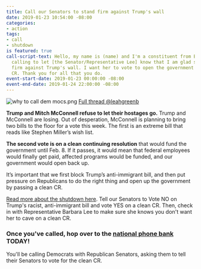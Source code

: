 ```yaml
---
title: Call our Senators to stand firm against Trump's wall
date: 2019-01-23 10:54:00 -08:00
categories:
- action
tags:
- call
- shutdown
is featured: true
call-script-text: Hello, my name is (name) and I'm a constituent from Berkeley. I'm
  calling to let [the Senator/Representative Lee] know that I am glad she is standing
  firm against Trump's wall. I want her to vote to open the government with a clean
  CR. Thank you for all that you do.
event-start-date: 2019-01-23 00:00:00 -08:00
event-end-date: 2019-01-24 22:00:00 -08:00
---
```


![why to call dem mocs.png](/uploads/why%20to%20call%20dem%20mocs.png) [Full thread @leahgreenb](https://twitter.com/Leahgreenb/status/1087027543969071104)

**Trump and Mitch McConnell refuse to let their hostages go.** Trump and McConnell are losing. Out of desperation, McConnell is planning to bring two bills to the floor for a vote this week. The first is an extreme bill that reads like Stephen Miller’s wish list.

**The second vote is on a clean continuing resolution** that would fund the government until Feb. 8. If it passes, it would mean that federal employees would finally get paid, affected programs would be funded, and our government would open back up.

It’s important that we first block Trump’s anti-immigrant bill, and then put pressure on Republicans to do the right thing and open up the government by passing a clean CR. 

[Read more about the shutdown here](https://indivisible.org/resource/trump%E2%80%99s-latest-temper-tantrum-and-showdown-over-wall). Tell our Senators to Vote NO on Trump's racist, anti-immigrant bill and vote YES on a clean CR. Then, check in with Representative Barbara Lee to make sure she knows you don't want her to cave on a clean CR.

### Once you've called, hop over to the [national phone bank](https://act.indivisible.org/signup/end-trumpshutdown/) TODAY!
You'll be calling Democrats with Republican Senators, asking them to tell their Senators to vote for the clean CR.